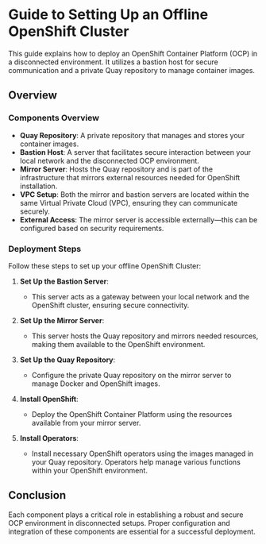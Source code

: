 # Guide to Setting Up an Offline OpenShift Cluster

This guide explains how to deploy an OpenShift Container Platform (OCP) in a disconnected environment. It utilizes a bastion host for secure communication and a private Quay repository to manage container images.

## Overview

### Components Overview

- **Quay Repository**: A private repository that manages and stores your container images.
- **Bastion Host**: A server that facilitates secure interaction between your local network and the disconnected OCP environment.
- **Mirror Server**: Hosts the Quay repository and is part of the infrastructure that mirrors external resources needed for OpenShift installation.
- **VPC Setup**: Both the mirror and bastion servers are located within the same Virtual Private Cloud (VPC), ensuring they can communicate securely.
- **External Access**: The mirror server is accessible externally—this can be configured based on security requirements.

### Deployment Steps

Follow these steps to set up your offline OpenShift Cluster:

1. **Set Up the Bastion Server**:
   - This server acts as a gateway between your local network and the OpenShift cluster, ensuring secure connectivity.

2. **Set Up the Mirror Server**:
   - This server hosts the Quay repository and mirrors needed resources, making them available to the OpenShift environment.

3. **Set Up the Quay Repository**:
   - Configure the private Quay repository on the mirror server to manage Docker and OpenShift images.

4. **Install OpenShift**:
   - Deploy the OpenShift Container Platform using the resources available from your mirror server.

5. **Install Operators**:
   - Install necessary OpenShift operators using the images managed in your Quay repository. Operators help manage various functions within your OpenShift environment.

## Conclusion

Each component plays a critical role in establishing a robust and secure OCP environment in disconnected setups. Proper configuration and integration of these components are essential for a successful deployment.

